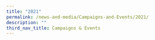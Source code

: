 ```yaml
---
title: "2021"
permalink: /news-and-media/Campaigns-and-Events/2021/
description: ""
third_nav_title: Campaigns & Events
---
```




